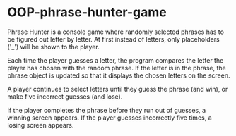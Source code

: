 # OOP-phrase-hunter-game
Phrase Hunter is a console game where randomly selected phrases has to be figured out letter by letter. At first instead of letters, only placeholders ('_') will be shown to the player.

Each time the player guesses a letter, the program compares the letter the player has chosen with the random phrase. If the letter is in the phrase, the phrase object is updated so that it displays the chosen letters on the screen.

A player continues to select letters until they guess the phrase (and win), or make five incorrect guesses (and lose).

If the player completes the phrase before they run out of guesses, a winning screen appears. If the player guesses incorrectly five times, a losing screen appears.
